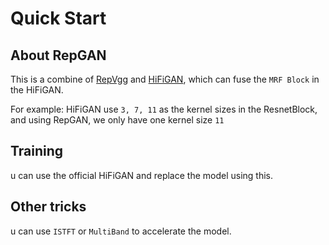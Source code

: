 # Quick Start

## About RepGAN

This is a combine of [RepVgg](https://github.com/DingXiaoH/RepVGG) and [HiFiGAN](https://github.com/jik876/hifi-gan),
which can fuse the `MRF Block` in the HiFiGAN.

For example: HiFiGAN use `3, 7, 11` as the kernel sizes in the ResnetBlock, and using RepGAN, we only have one kernel
size `11`

## Training

u can use the official HiFiGAN and replace the model using this.

## Other tricks

u can use `ISTFT` or `MultiBand` to accelerate the model. 